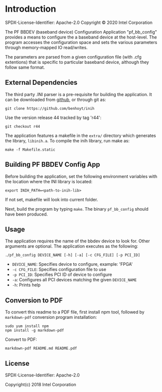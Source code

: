 # Introduction

SPDX-License-Identifier: Apache-2.0
Copyright © 2020 Intel Corporation

The PF BBDEV (baseband device) Configuration Application "pf_bb_config" provides a means to
configure the a baseband device at the host-level. The program accesses the
configuration space and sets the various parameters through memory-mapped IO
read/writes.

The parameters are parsed from a given configuration file (with .cfg extentions)
that is specific to particular baseband device, although they follow same format.

## External Dependencies

The third party .INI parser is a pre-requisite for building the application.
It can be downloaded from [github](https://github.com/benhoyt/inih), or through git as:

    git clone https://github.com/benhoyt/inih

Use the version release 44 tracked by tag 'r44':

    git checkout r44

The application features a makefile in the `extra/` directory which generates
the library, `libinih.a`.
To compile the inih library, run make as:

    make -f Makefile.static

## Building  PF BBDEV Config App

Before building the application, set the following environment variables with
the location where the INI library is located:

    export INIH_PATH=<path-to-inih-lib>

If not set, makefile will look into current folder.

Next, build the program by typing `make`. The binary `pf_bb_config` should
have been produced.

## Usage

The application requires the name of the bbdev device to look for. Other
arguments are optional.
The application executes as the following:

    ./pf_bb_config DEVICE_NAME [-h] [-a] [-c CFG_FILE] [-p PCI_ID]

* `DEVICE_NAME`: Specifies device to configure, example: 'FPGA'
* `-c CFG_FILE`: Specifies configuration file to use
* `-p PCI_ID`: Specifies PCI ID of device to configure
* `-a`: Configures all PCI devices matching the given `DEVICE_NAME`
* `-h`: Prints help

## Conversion to PDF

To convert this readme to a PDF file, first install npm tool, followed by
`markdown-pdf` conversion program installation:

    sudo yum install npm
    npm install -g markdown-pdf

Convert to PDF:

    markdown-pdf README.md README.pdf

## License
SPDX-License-Identifier: Apache-2.0

Copyright(c) 2018 Intel Corporation
